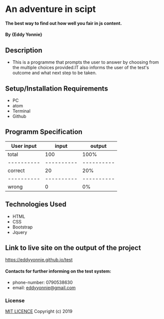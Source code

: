 # An adventure in scipt
#### The best way to find out how well you fair in js content.
#### By **{Eddy Yonnie}**
## Description
* This is a programme that prompts the user to answer by choosing from the multiple choices provided.IT also informs the user of the test's outcome and what next step to be taken.
## Setup/Installation Requirements
* PC
* atom
* Terminal
* Github
## Programm Specification
 |User input|    input | output   |
 |----------|----------|----------|
 | total    |    100   |  100%    |
 |----------|----------|----------|
 | correct  |    20    |   20%    |
 |----------|----------|----------|
 | wrong    |    0     |  0%      |
## Technologies Used
* HTML
* CSS
* Bootstrap
* Jquery
## Link to live site on the output of the project
https://eddyyonnie.github.io/test
#### Contacts for further informing on the test system:
* phone-number: 0790538630
* email: eddyyonnie@gmail.com
### License
[MIT LICENCE](LICENSE)
Copyright (c) 2019
